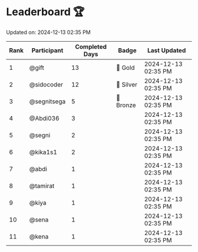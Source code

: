 # Leaderboard 🏆

Updated on: 2024-12-13 02:35 PM

| Rank | Participant       | Completed Days | Badge      | Last Updated         |
|------|-------------------|----------------|------------|----------------------|
| 1    | @gift             | 13             | 🏅 Gold     | 2024-12-13 02:35 PM |
| 2    | @sidocoder        | 12             | 🥈 Silver   | 2024-12-13 02:35 PM |
| 3    | @segnitsega       | 5              | 🥉 Bronze   | 2024-12-13 02:35 PM |
| 4    | @Abdi036          | 3              |            | 2024-12-13 02:35 PM |
| 5    | @segni            | 2              |            | 2024-12-13 02:35 PM |
| 6    | @kika1s1          | 2              |            | 2024-12-13 02:35 PM |
| 7    | @abdi             | 1              |            | 2024-12-13 02:35 PM |
| 8    | @tamirat          | 1              |            | 2024-12-13 02:35 PM |
| 9    | @kiya             | 1              |            | 2024-12-13 02:35 PM |
| 10   | @sena             | 1              |            | 2024-12-13 02:35 PM |
| 11   | @kena             | 1              |            | 2024-12-13 02:35 PM |
